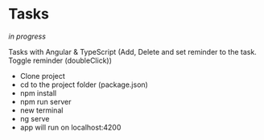 # Tasks
*in progress*

Tasks with Angular & TypeScript (Add, Delete and set reminder to the task. Toggle reminder (doubleClick))

* Clone project
* cd to the project folder (package.json)
* npm install
* npm run server
* new terminal
* ng serve
* app will run on localhost:4200

